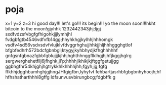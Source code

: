 # poja
x=1
y=2
z=3
hi
good day!!!
let's go!!!
its begin!!!
yo the moon soon!!!hkht
bitcoin to the moon!gjyhhk
1232442343jhj;ljgj
sxdfvdzsfvbgfgfhigohkjjjlymhjhl
fvdgbfgtb4546vdfvfb14gg;hhyhkhgjkylhhjhhhomgk
vsdfv4sd56vsdvsdvfvlujklvfdvggrhghujjhhkjjhljhhhggghgtlof
bfgbfedhrh572bdcfgbnbgl;ktygyjkyhbhydjkfhghhhhhf
 gnfgsnfgbnazfgbbfgblujjjkjhhjhghthhnggflklhgjhjhfjkggjhglrg
sergwerghehetfllj6jfhghk,jl'p;hhhhjlkhikjkjftggfgetujjgg
ggbhgfhr54khjghjhgtrykkhlkhhhhjhh;fgyh;jg;fgfg
ffkhhjdgghbumhghjgjhngJHfgigfbn,lyhyfvt
fehbartjasrhbfgbgbnhyhoojh;hf
hfhshatharthhhi8gffg
ldfsunvusvbirungbcg;fdgbffk
g
